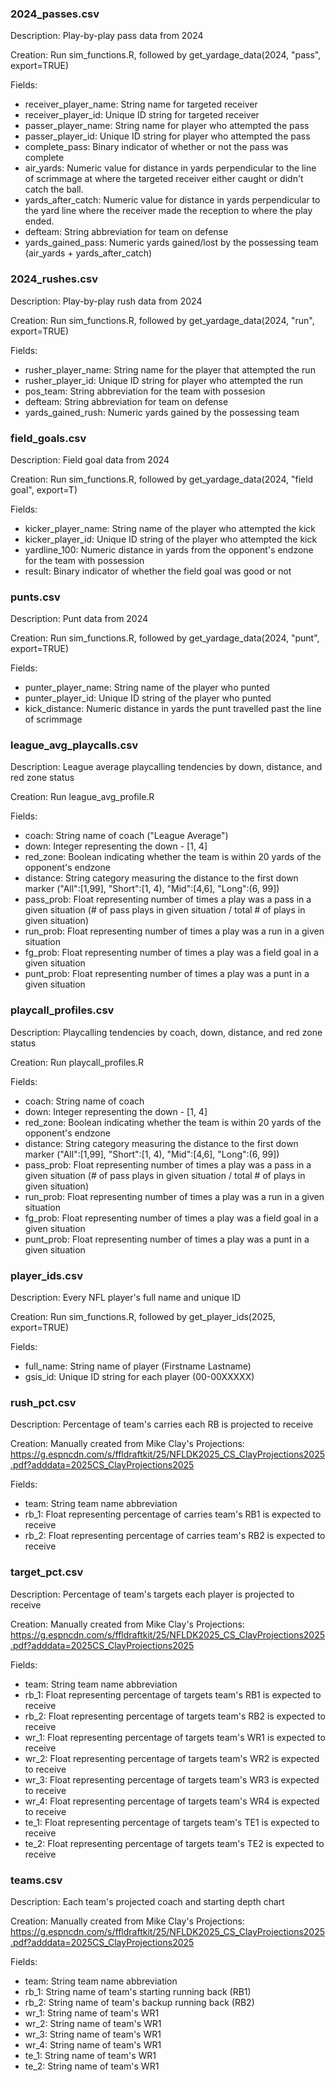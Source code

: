 ### 2024_passes.csv

Description:
Play-by-play pass data from 2024

Creation:
Run sim_functions.R, followed by get_yardage_data(2024, "pass", export=TRUE)

Fields:
* receiver_player_name: String name for targeted receiver
* receiver_player_id: Unique ID string for targeted receiver
* passer_player_name: String name for player who attempted the pass
* passer_player_id: Unique ID string for player who attempted the pass
* complete_pass: Binary indicator of whether or not the pass was complete
* air_yards: Numeric value for distance in yards perpendicular to the line of scrimmage at where the targeted receiver either caught or didn't catch the ball.
* yards_after_catch: Numeric value for distance in yards perpendicular to the yard line where the receiver made the reception to where the play ended.
* defteam: String abbreviation for team on defense
* yards_gained_pass: Numeric yards gained/lost by the possessing team 
    (air_yards + yards_after_catch)

### 2024_rushes.csv

Description:
Play-by-play rush data from 2024

Creation:
Run sim_functions.R, followed by get_yardage_data(2024, "run", export=TRUE)

Fields:
* rusher_player_name: String name for the player that attempted the run
* rusher_player_id: Unique ID string for player who attempted the run
* pos_team: String abbreviation for the team with possesion
* defteam: String abbreviation for team on defense
* yards_gained_rush: Numeric yards gained by the possessing team

### field_goals.csv

Description:
Field goal data from 2024

Creation:
Run sim_functions.R, followed by get_yardage_data(2024, "field goal", export=T)

Fields:
* kicker_player_name: String name of the player who attempted the kick
* kicker_player_id: Unique ID string of the player who attempted the kick
* yardline_100: Numeric distance in yards from the opponent's endzone for the team with possession
* result: Binary indicator of whether the field goal was good or not

### punts.csv

Description:
Punt data from 2024

Creation:
Run sim_functions.R, followed by get_yardage_data(2024, "punt", export=TRUE)

Fields:
* punter_player_name: String name of the player who punted
* punter_player_id: Unique ID string of the player who punted
* kick_distance: Numeric distance in yards the punt travelled past the line of scrimmage

### league_avg_playcalls.csv

Description:
League average playcalling tendencies by down, distance, and red zone status

Creation:
Run league_avg_profile.R

Fields:
* coach: String name of coach ("League Average")
* down: Integer representing the down - [1, 4]
* red_zone: Boolean indicating whether the team is within 20 yards of the opponent's endzone
* distance: String category measuring the distance to the first down marker ("All":[1,99], "Short":[1, 4), "Mid":[4,6], "Long":(6, 99])
* pass_prob: Float representing number of times a play was a pass in a given situation (# of pass plays in given situation / total # of plays in given situation)
* run_prob: Float representing number of times a play was a run in a given situation
* fg_prob: Float representing number of times a play was a field goal in a given situation
* punt_prob: Float representing number of times a play was a punt in a given situation

### playcall_profiles.csv

Description:
Playcalling tendencies by coach, down, distance, and red zone status

Creation:
Run playcall_profiles.R

Fields:
* coach: String name of coach
* down: Integer representing the down - [1, 4]
* red_zone: Boolean indicating whether the team is within 20 yards of the opponent's endzone
* distance: String category measuring the distance to the first down marker ("All":[1,99], "Short":[1, 4), "Mid":[4,6], "Long":(6, 99])
* pass_prob: Float representing number of times a play was a pass in a given situation (# of pass plays in given situation / total # of plays in given situation)
* run_prob: Float representing number of times a play was a run in a given situation
* fg_prob: Float representing number of times a play was a field goal in a given situation
* punt_prob: Float representing number of times a play was a punt in a given situation

### player_ids.csv

Description:
Every NFL player's full name and unique ID

Creation:
Run sim_functions.R, followed by get_player_ids(2025, export=TRUE)

Fields:
* full_name: String name of player (Firstname Lastname)
* gsis_id: Unique ID string for each player (00-00XXXXX)

### rush_pct.csv

Description:
Percentage of team's carries each RB is projected to receive

Creation:
Manually created from Mike Clay's Projections: https://g.espncdn.com/s/ffldraftkit/25/NFLDK2025_CS_ClayProjections2025.pdf?adddata=2025CS_ClayProjections2025

Fields:
* team: String team name abbreviation
* rb_1: Float representing percentage of carries team's RB1 is expected to receive
* rb_2: Float representing percentage of carries team's RB2 is expected to receive

### target_pct.csv

Description:
Percentage of team's targets each player is projected to receive

Creation:
Manually created from Mike Clay's Projections: https://g.espncdn.com/s/ffldraftkit/25/NFLDK2025_CS_ClayProjections2025.pdf?adddata=2025CS_ClayProjections2025

Fields:
* team: String team name abbreviation
* rb_1: Float representing percentage of targets team's RB1 is expected to receive
* rb_2: Float representing percentage of targets team's RB2 is expected to receive
* wr_1: Float representing percentage of targets team's WR1 is expected to receive
* wr_2: Float representing percentage of targets team's WR2 is expected to receive
* wr_3: Float representing percentage of targets team's WR3 is expected to receive
* wr_4: Float representing percentage of targets team's WR4 is expected to receive
* te_1: Float representing percentage of targets team's TE1 is expected to receive
* te_2: Float representing percentage of targets team's TE2 is expected to receive

### teams.csv

Description:
Each team's projected coach and starting depth chart

Creation:
Manually created from Mike Clay's Projections: https://g.espncdn.com/s/ffldraftkit/25/NFLDK2025_CS_ClayProjections2025.pdf?adddata=2025CS_ClayProjections2025

Fields:
* team: String team name abbreviation
* rb_1: String name of team's starting running back (RB1)
* rb_2: String name of team's backup running back (RB2)
* wr_1: String name of team's WR1
* wr_2: String name of team's WR1
* wr_3: String name of team's WR1
* wr_4: String name of team's WR1
* te_1: String name of team's WR1
* te_2: String name of team's WR1